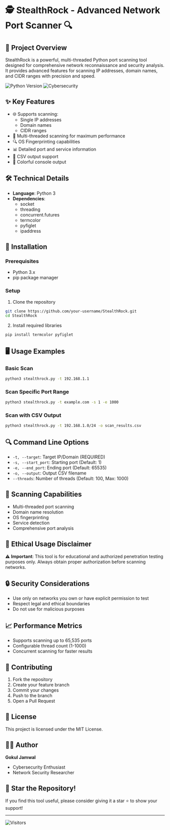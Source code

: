 # 🕵️ StealthRock - Advanced Network Port Scanner 🔍

## 🚀 Project Overview
StealthRock is a powerful, multi-threaded Python port scanning tool designed for comprehensive network reconnaissance and security analysis. It provides advanced features for scanning IP addresses, domain names, and CIDR ranges with precision and speed.

![Python Version](https://img.shields.io/badge/Python-3.x-blue?style=for-the-badge&logo=python)
![Cybersecurity](https://img.shields.io/badge/Cybersecurity-Network%20Scanner-green?style=for-the-badge)

## ✨ Key Features
- 🌐 Supports scanning:
  - Single IP addresses
  - Domain names
  - CIDR ranges
- 🚀 Multi-threaded scanning for maximum performance
- 🔍 OS Fingerprinting capabilities
- 📊 Detailed port and service information
- 💾 CSV output support
- 🌈 Colorful console output

## 🛠 Technical Details
- **Language**: Python 3
- **Dependencies**: 
  - socket
  - threading
  - concurrent.futures
  - termcolor
  - pyfiglet
  - ipaddress

## 🔧 Installation

### Prerequisites
- Python 3.x
- pip package manager

### Setup
1. Clone the repository
```bash
git clone https://github.com/your-username/StealthRock.git
cd StealthRock
```

2. Install required libraries
```bash
pip install termcolor pyfiglet
```

## 🖥 Usage Examples

### Basic Scan
```bash
python3 stealthrock.py -t 192.168.1.1
```

### Scan Specific Port Range
```bash
python3 stealthrock.py -t example.com -s 1 -e 1000
```

### Scan with CSV Output
```bash
python3 stealthrock.py -t 192.168.1.0/24 -o scan_results.csv
```

## 🔍 Command Line Options
- `-t, --target`: Target IP/Domain (REQUIRED)
- `-s, --start_port`: Starting port (Default: 1)
- `-e, --end_port`: Ending port (Default: 65535)
- `-o, --output`: Output CSV filename
- `--threads`: Number of threads (Default: 100, Max: 1000)

## 🎯 Scanning Capabilities
- Multi-threaded port scanning
- Domain name resolution
- OS fingerprinting
- Service detection
- Comprehensive port analysis

## 🚨 Ethical Usage Disclaimer
⚠️ **Important**: This tool is for educational and authorized penetration testing purposes only. Always obtain proper authorization before scanning networks.

## 🔒 Security Considerations
- Use only on networks you own or have explicit permission to test
- Respect legal and ethical boundaries
- Do not use for malicious purposes

## 📈 Performance Metrics
- Supports scanning up to 65,535 ports
- Configurable thread count (1-1000)
- Concurrent scanning for faster results

## 🤝 Contributing
1. Fork the repository
2. Create your feature branch
3. Commit your changes
4. Push to the branch
5. Open a Pull Request

## 📝 License
This project is licensed under the MIT License.

## 👨‍💻 Author
**Gokul Jamwal**
- Cybersecurity Enthusiast
- Network Security Researcher

## 🌟 Star the Repository!
If you find this tool useful, please consider giving it a star ⭐ to show your support!

---

![Visitors](https://visitor-badge.laobi.icu/badge?page_id=jamwalgokul.StealthRock)


